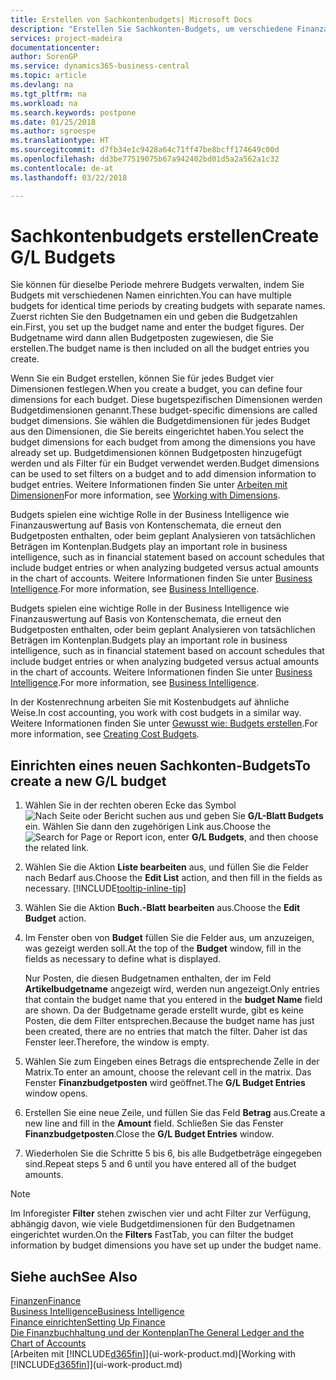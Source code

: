 ```yaml
---
title: Erstellen von Sachkontenbudgets| Microsoft Docs
description: "Erstellen Sie Sachkonten-Budgets, um verschiedene Finanzaktivitäten zu prognostizieren und Dimensionen zu den einzelnen Intelligence-Zwecken zuzuordnen."
services: project-madeira
documentationcenter: 
author: SorenGP
ms.service: dynamics365-business-central
ms.topic: article
ms.devlang: na
ms.tgt_pltfrm: na
ms.workload: na
ms.search.keywords: postpone
ms.date: 01/25/2018
ms.author: sgroespe
ms.translationtype: HT
ms.sourcegitcommit: d7fb34e1c9428a64c71ff47be8bcff174649c00d
ms.openlocfilehash: dd3be77519075b67a942402bd01d5a2a562a1c32
ms.contentlocale: de-at
ms.lasthandoff: 03/22/2018

---
```

# <a name="create-gl-budgets"></a><span data-ttu-id="8b327-103">Sachkontenbudgets erstellen</span><span class="sxs-lookup"><span data-stu-id="8b327-103">Create G/L Budgets</span></span>
<span data-ttu-id="8b327-104">Sie können für dieselbe Periode mehrere Budgets verwalten, indem Sie Budgets mit verschiedenen Namen einrichten.</span><span class="sxs-lookup"><span data-stu-id="8b327-104">You can have multiple budgets for identical time periods by creating budgets with separate names.</span></span> <span data-ttu-id="8b327-105">Zuerst richten Sie den Budgetnamen ein und geben die Budgetzahlen ein.</span><span class="sxs-lookup"><span data-stu-id="8b327-105">First, you set up the budget name and enter the budget figures.</span></span> <span data-ttu-id="8b327-106">Der Budgetname wird dann allen Budgetposten zugewiesen, die Sie erstellen.</span><span class="sxs-lookup"><span data-stu-id="8b327-106">The budget name is then included on all the budget entries you create.</span></span>  

 <span data-ttu-id="8b327-107">Wenn Sie ein Budget erstellen, können Sie für jedes Budget vier Dimensionen festlegen.</span><span class="sxs-lookup"><span data-stu-id="8b327-107">When you create a budget, you can define four dimensions for each budget.</span></span> <span data-ttu-id="8b327-108">Diese bugetspezifischen Dimensionen werden Budgetdimensionen genannt.</span><span class="sxs-lookup"><span data-stu-id="8b327-108">These budget-specific dimensions are called budget dimensions.</span></span> <span data-ttu-id="8b327-109">Sie wählen die Budgetdimensionen für jedes Budget aus den Dimensionen, die Sie bereits eingerichtet haben.</span><span class="sxs-lookup"><span data-stu-id="8b327-109">You select the budget dimensions for each budget from among the dimensions you have already set up.</span></span> <span data-ttu-id="8b327-110">Budgetdimensionen können Budgetposten hinzugefügt werden und als Filter für ein Budget verwendet werden.</span><span class="sxs-lookup"><span data-stu-id="8b327-110">Budget dimensions can be used to set filters on a budget and to add dimension information to budget entries.</span></span> <span data-ttu-id="8b327-111">Weitere Informationen finden Sie unter [Arbeiten mit Dimensionen](finance-dimensions.md)</span><span class="sxs-lookup"><span data-stu-id="8b327-111">For more information, see [Working with Dimensions](finance-dimensions.md).</span></span>

 <span data-ttu-id="8b327-112">Budgets spielen eine wichtige Rolle in der Business Intelligence wie Finanzauswertung auf Basis von Kontenschemata, die erneut den Budgetposten enthalten, oder beim geplant Analysieren von tatsächlichen Beträgen im Kontenplan.</span><span class="sxs-lookup"><span data-stu-id="8b327-112">Budgets play an important role in business intelligence, such as in financial statement based on account schedules that include budget entries or when analyzing budgeted versus actual amounts in the chart of accounts.</span></span> <span data-ttu-id="8b327-113">Weitere Informationen finden Sie unter [Business Intelligence](bi.md).</span><span class="sxs-lookup"><span data-stu-id="8b327-113">For more information, see [Business Intelligence](bi.md).</span></span>

 <span data-ttu-id="8b327-114">Budgets spielen eine wichtige Rolle in der Business Intelligence wie Finanzauswertung auf Basis von Kontenschemata, die erneut den Budgetposten enthalten, oder beim geplant Analysieren von tatsächlichen Beträgen im Kontenplan.</span><span class="sxs-lookup"><span data-stu-id="8b327-114">Budgets play an important role in business intelligence, such as in financial statement based on account schedules that include budget entries or when analyzing budgeted versus actual amounts in the chart of accounts.</span></span> <span data-ttu-id="8b327-115">Weitere Informationen finden Sie unter [Business Intelligence](bi.md).</span><span class="sxs-lookup"><span data-stu-id="8b327-115">For more information, see [Business Intelligence](bi.md).</span></span>

<span data-ttu-id="8b327-116">In der Kostenrechnung arbeiten Sie mit Kostenbudgets auf ähnliche Weise.</span><span class="sxs-lookup"><span data-stu-id="8b327-116">In cost accounting, you work with cost budgets in a similar way.</span></span> <span data-ttu-id="8b327-117">Weitere Informationen finden Sie unter [Gewusst wie: Budgets erstellen](finance-create-cost-budgets.md).</span><span class="sxs-lookup"><span data-stu-id="8b327-117">For more information, see [Creating Cost Budgets](finance-create-cost-budgets.md).</span></span>    

## <a name="to-create-a-new-gl-budget"></a><span data-ttu-id="8b327-118">Einrichten eines neuen Sachkonten-Budgets</span><span class="sxs-lookup"><span data-stu-id="8b327-118">To create a new G/L budget</span></span>  
1. <span data-ttu-id="8b327-119">Wählen Sie in der rechten oberen Ecke das Symbol ![Nach Seite oder Bericht suchen](media/ui-search/search_small.png "Nach Seite oder Bericht suchen Symbol") aus und geben Sie **G/L-Blatt Budgets** ein. Wählen Sie dann den zugehörigen Link aus.</span><span class="sxs-lookup"><span data-stu-id="8b327-119">Choose the ![Search for Page or Report](media/ui-search/search_small.png "Search for Page or Report icon") icon, enter **G/L Budgets**, and then choose the related link.</span></span>  
2. <span data-ttu-id="8b327-120">Wählen Sie die Aktion **Liste bearbeiten** aus, und füllen Sie die Felder nach Bedarf aus.</span><span class="sxs-lookup"><span data-stu-id="8b327-120">Choose the **Edit List** action, and then fill in the fields as necessary.</span></span> [!INCLUDE[tooltip-inline-tip](includes/tooltip-inline-tip_md.md)]  
3. <span data-ttu-id="8b327-121">Wählen Sie die Aktion **Buch.-Blatt bearbeiten** aus.</span><span class="sxs-lookup"><span data-stu-id="8b327-121">Choose the **Edit Budget** action.</span></span>
4. <span data-ttu-id="8b327-122">Im Fenster oben von **Budget** füllen Sie die Felder aus, um anzuzeigen, was gezeigt werden soll.</span><span class="sxs-lookup"><span data-stu-id="8b327-122">At the top of the **Budget** window, fill in the fields as necessary to define what is displayed.</span></span>  

    <span data-ttu-id="8b327-123">Nur Posten, die diesen Budgetnamen enthalten, der im Feld **Artikelbudgetname** angezeigt wird, werden nun angezeigt.</span><span class="sxs-lookup"><span data-stu-id="8b327-123">Only entries that contain the budget name that you entered in the **budget Name** field are shown.</span></span> <span data-ttu-id="8b327-124">Da der Budgetname gerade erstellt wurde, gibt es keine Posten, die dem Filter entsprechen.</span><span class="sxs-lookup"><span data-stu-id="8b327-124">Because the budget name has just been created, there are no entries that match the filter.</span></span> <span data-ttu-id="8b327-125">Daher ist das Fenster leer.</span><span class="sxs-lookup"><span data-stu-id="8b327-125">Therefore, the window is empty.</span></span>  
5. <span data-ttu-id="8b327-126">Wählen Sie zum Eingeben eines Betrags die entsprechende Zelle in der Matrix.</span><span class="sxs-lookup"><span data-stu-id="8b327-126">To enter an amount, choose the relevant cell in the matrix.</span></span> <span data-ttu-id="8b327-127">Das Fenster **Finanzbudgetposten** wird geöffnet.</span><span class="sxs-lookup"><span data-stu-id="8b327-127">The **G/L Budget Entries** window opens.</span></span>  
6. <span data-ttu-id="8b327-128">Erstellen Sie eine neue Zeile, und füllen Sie das Feld **Betrag** aus.</span><span class="sxs-lookup"><span data-stu-id="8b327-128">Create a new line and fill in the **Amount** field.</span></span> <span data-ttu-id="8b327-129">Schließen Sie das Fenster **Finanzbudgetposten**.</span><span class="sxs-lookup"><span data-stu-id="8b327-129">Close the **G/L Budget Entries** window.</span></span>  
7. <span data-ttu-id="8b327-130">Wiederholen Sie die Schritte 5 bis 6, bis alle Budgetbeträge eingegeben sind.</span><span class="sxs-lookup"><span data-stu-id="8b327-130">Repeat steps 5 and 6 until you have entered all of the budget amounts.</span></span>  

> [!NOTE]  
>  <span data-ttu-id="8b327-131">Im Inforegister  **Filter** stehen zwischen vier und acht Filter zur Verfügung, abhängig davon, wie viele  Budgetdimensionen für den Budgetnamen eingerichtet wurden.</span><span class="sxs-lookup"><span data-stu-id="8b327-131">On the **Filters** FastTab, you can filter the budget information by budget dimensions you have set up under the budget name.</span></span>   

## <a name="see-also"></a><span data-ttu-id="8b327-132">Siehe auch</span><span class="sxs-lookup"><span data-stu-id="8b327-132">See Also</span></span>
[<span data-ttu-id="8b327-133">Finanzen</span><span class="sxs-lookup"><span data-stu-id="8b327-133">Finance</span></span>](finance.md)  
[<span data-ttu-id="8b327-134">Business Intelligence</span><span class="sxs-lookup"><span data-stu-id="8b327-134">Business Intelligence</span></span>](bi.md)  
[<span data-ttu-id="8b327-135">Finance einrichten</span><span class="sxs-lookup"><span data-stu-id="8b327-135">Setting Up Finance</span></span>](finance-setup-finance.md)  
[<span data-ttu-id="8b327-136">Die Finanzbuchhaltung und der Kontenplan</span><span class="sxs-lookup"><span data-stu-id="8b327-136">The General Ledger and the Chart of Accounts</span></span>](finance-general-ledger.md)  
<span data-ttu-id="8b327-137">[Arbeiten mit [!INCLUDE[d365fin](includes/d365fin_md.md)]](ui-work-product.md)</span><span class="sxs-lookup"><span data-stu-id="8b327-137">[Working with [!INCLUDE[d365fin](includes/d365fin_md.md)]](ui-work-product.md)</span></span>  

